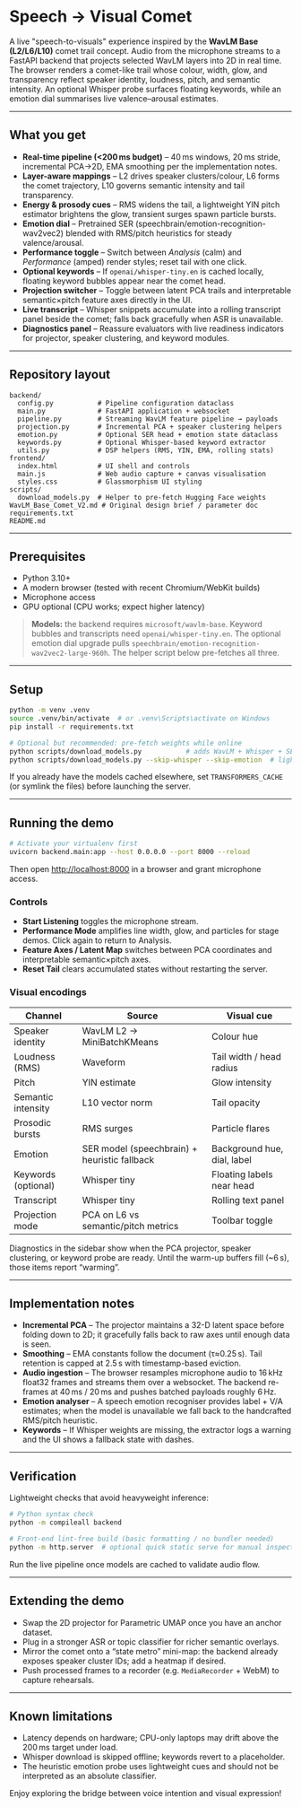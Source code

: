 # Speech → Visual Comet

A live "speech-to-visuals" experience inspired by the **WavLM Base (L2/L6/L10)** comet trail concept. Audio from the microphone streams to a FastAPI backend that projects selected WavLM layers into 2D in real time. The browser renders a comet-like trail whose colour, width, glow, and transparency reflect speaker identity, loudness, pitch, and semantic intensity. An optional Whisper probe surfaces floating keywords, while an emotion dial summarises live valence–arousal estimates.

---

## What you get

- **Real-time pipeline (<200 ms budget)** – 40 ms windows, 20 ms stride, incremental PCA→2D, EMA smoothing per the implementation notes.
- **Layer-aware mappings** – L2 drives speaker clusters/colour, L6 forms the comet trajectory, L10 governs semantic intensity and tail transparency.
- **Energy & prosody cues** – RMS widens the tail, a lightweight YIN pitch estimator brightens the glow, transient surges spawn particle bursts.
- **Emotion dial** – Pretrained SER (speechbrain/emotion-recognition-wav2vec2) blended with RMS/pitch heuristics for steady valence/arousal.
- **Performance toggle** – Switch between *Analysis* (calm) and *Performance* (amped) render styles; reset tail with one click.
- **Optional keywords** – If `openai/whisper-tiny.en` is cached locally, floating keyword bubbles appear near the comet head.
- **Projection switcher** – Toggle between latent PCA trails and interpretable semantic×pitch feature axes directly in the UI.
- **Live transcript** – Whisper snippets accumulate into a rolling transcript panel beside the comet; falls back gracefully when ASR is unavailable.
- **Diagnostics panel** – Reassure evaluators with live readiness indicators for projector, speaker clustering, and keyword modules.

---

## Repository layout

```
backend/
  config.py           # Pipeline configuration dataclass
  main.py             # FastAPI application + websocket
  pipeline.py         # Streaming WavLM feature pipeline → payloads
  projection.py       # Incremental PCA + speaker clustering helpers
  emotion.py          # Optional SER head + emotion state dataclass
  keywords.py         # Optional Whisper-based keyword extractor
  utils.py            # DSP helpers (RMS, YIN, EMA, rolling stats)
frontend/
  index.html          # UI shell and controls
  main.js             # Web audio capture + canvas visualisation
  styles.css          # Glassmorphism UI styling
scripts/
  download_models.py  # Helper to pre-fetch Hugging Face weights
WavLM_Base_Comet_V2.md # Original design brief / parameter doc
requirements.txt
README.md
```

---

## Prerequisites

- Python 3.10+
- A modern browser (tested with recent Chromium/WebKit builds)
- Microphone access
- GPU optional (CPU works; expect higher latency)

> **Models:** the backend requires `microsoft/wavlm-base`. Keyword bubbles and transcripts need `openai/whisper-tiny.en`. The optional emotion dial upgrade pulls `speechbrain/emotion-recognition-wav2vec2-large-960h`. The helper script below pre-fetches all three.

---

## Setup

```bash
python -m venv .venv
source .venv/bin/activate  # or .venv\Scripts\activate on Windows
pip install -r requirements.txt

# Optional but recommended: pre-fetch weights while online
python scripts/download_models.py           # adds WavLM + Whisper + SER model to cache
python scripts/download_models.py --skip-whisper --skip-emotion  # lighter download
```

If you already have the models cached elsewhere, set `TRANSFORMERS_CACHE` (or symlink the files) before launching the server.

---

## Running the demo

```bash
# Activate your virtualenv first
uvicorn backend.main:app --host 0.0.0.0 --port 8000 --reload
```

Then open [http://localhost:8000](http://localhost:8000) in a browser and grant microphone access.

### Controls

- **Start Listening** toggles the microphone stream.
- **Performance Mode** amplifies line width, glow, and particles for stage demos. Click again to return to Analysis.
- **Feature Axes / Latent Map** switches between PCA coordinates and interpretable semantic×pitch axes.
- **Reset Tail** clears accumulated states without restarting the server.

### Visual encodings

| Channel | Source | Visual cue |
| --- | --- | --- |
| Speaker identity | WavLM L2 → MiniBatchKMeans | Colour hue |
| Loudness (RMS) | Waveform | Tail width / head radius |
| Pitch | YIN estimate | Glow intensity |
| Semantic intensity | L10 vector norm | Tail opacity |
| Prosodic bursts | RMS surges | Particle flares |
| Emotion | SER model (speechbrain) + heuristic fallback | Background hue, dial, label |
| Keywords (optional) | Whisper tiny | Floating labels near head |
| Transcript | Whisper tiny | Rolling text panel |
| Projection mode | PCA on L6 vs semantic/pitch metrics | Toolbar toggle |

Diagnostics in the sidebar show when the PCA projector, speaker clustering, or keyword probe are ready. Until the warm-up buffers fill (~6 s), those items report “warming”.

---

## Implementation notes

- **Incremental PCA** – The projector maintains a 32-D latent space before folding down to 2D; it gracefully falls back to raw axes until enough data is seen.
- **Smoothing** – EMA constants follow the document (τ≈0.25 s). Tail retention is capped at 2.5 s with timestamp-based eviction.
- **Audio ingestion** – The browser resamples microphone audio to 16 kHz float32 frames and streams them over a websocket. The backend re-frames at 40 ms / 20 ms and pushes batched payloads roughly 6 Hz.
- **Emotion analyser** – A speech emotion recogniser provides label + V/A estimates; when the model is unavailable we fall back to the handcrafted RMS/pitch heuristic.
- **Keywords** – If Whisper weights are missing, the extractor logs a warning and the UI shows a fallback state with dashes.

---

## Verification

Lightweight checks that avoid heavyweight inference:

```bash
# Python syntax check
python -m compileall backend

# Front-end lint-free build (basic formatting / no bundler needed)
python -m http.server  # optional quick static serve for manual inspection
```

Run the live pipeline once models are cached to validate audio flow.

---

## Extending the demo

- Swap the 2D projector for Parametric UMAP once you have an anchor dataset.
- Plug in a stronger ASR or topic classifier for richer semantic overlays.
- Mirror the comet onto a “state metro” mini-map: the backend already exposes speaker cluster IDs; add a heatmap if desired.
- Push processed frames to a recorder (e.g. `MediaRecorder` + WebM) to capture rehearsals.

---

## Known limitations

- Latency depends on hardware; CPU-only laptops may drift above the 200 ms target under load.
- Whisper download is skipped offline; keywords revert to a placeholder.
- The heuristic emotion probe uses lightweight cues and should not be interpreted as an absolute classifier.

Enjoy exploring the bridge between voice intention and visual expression!

